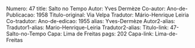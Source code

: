 Numero: 47
title: Salto no Tempo
Autor: Yves Dermèze
Co-autor: 
Ano-de-Publicacao: 1958
Titulo-original: Via Velpa
Tradutor: Mário-Henrique Leiria
Co-tradutor: 
Ano-de-edicao: 1955
alias: Yves-Dermèze
Autor2-alias: 
Tradutor1-alias: Mario-Henrique-Leiria
Tradutor2-alias: 
Titulo-link: 47-Salto-no-Tempo
Capa: Lima de Freitas
pags: 202
Capa-link: Lima-de-Freitas